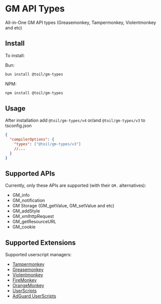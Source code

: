# GM API Types

[tampermonkey-link]: https://www.tampermonkey.net/index.php
[userscripts-safari]: https://github.com/quoid/userscripts
[violentmonkey-link]: https://violentmonkey.github.io
[adguard-userscripts]: https://kb.adguard.com/en/general/userscripts#supported-apps
[firemonkey-link]: https://github.com/erosman/firemonkey
[greasemonkey-link]: https://github.com/greasemonkey/greasemonkey
[orangemonkey-link]: https://chromewebstore.google.com/detail/OrangeMonkey/ekmeppjgajofkpiofbebgcbohbmfldaf

All-in-One GM API types (Greasemonkey, Tampermonkey, Violentmonkey and etc)

## Install

To install:

Bun:

```bash
bun install @toil/gm-types
```

NPM:

```bash
npm install @toil/gm-types
```

## Usage

After installation add `@toil/gm-types/v4` or/and `@toil/gm-types/v3` to tsconfig.json

```json
{
  "compilerOptions": {
    "types": ["@toil/gm-types/v3"]
    //...
  }
}
```

## Supported APIs

Currently, only these APIs are supported (with their `GM.` alternatives):

- GM_info
- GM_notification
- GM Storage (GM_getValue, GM_setValue and etc)
- GM_addStyle
- GM_xmlhttpRequest
- GM_getResourceURL
- GM_cookie

## Supported Extensions

Supported userscript managers:

- [Tampermonkey][tampermonkey-link]
- [Greasemonkey][greasemonkey-link]
- [Violentmonkey][violentmonkey-link]
- [FireMonkey][violentmonkey-link]
- [OrangeMonkey][violentmonkey-link]
- [UserScripts][userscripts-safari]
- [AdGuard UserScripts][adguard-userscripts]
